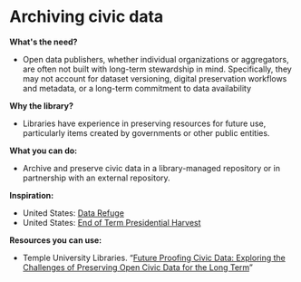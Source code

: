 # Archiving civic data

**What's the need?**

* Open data publishers, whether individual organizations or aggregators, are often not built with long-term stewardship in mind. Specifically, they may not account for dataset versioning, digital preservation workflows and metadata, or a long-term commitment to data availability

**Why the library?**  

* Libraries have experience in preserving resources for future use, particularly items created by governments or other public entities. 

**What you can do:**

* Archive and preserve civic data in a library-managed repository or in partnership with an external repository.

**Inspiration:**

* United States: [Data Refuge](https://www.datarefuge.org/) 
* United States: [End of Term Presidential Harvest](https://digital2.library.unt.edu/nomination/eth2016/about/%20) 

**Resources you can use:**

* Temple University Libraries. “[Future Proofing Civic Data: Exploring the Challenges of Preserving Open Civic Data for the Long Term](https://docs.google.com/document/d/1vymMtPf0PP17qehPeKXSCu-37mJOlvnEf9IKypXWWRA/edit#heading=h.a45xpvi99a5p)” 



